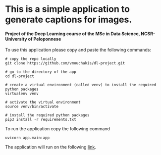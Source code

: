 # This is a simple application to generate captions for images.
#### Project of the Deep Learning course of the MSc in Data Science, NCSR-University of Peloponnese 

To use this application please copy and paste the following commands:
```
# copy the repo locally
git clone https://github.com/vmouchakis/dl-project.git

# go to the directory of the app
cd dl-project

# create a virtual environment (called venv) to install the required python packages
virtualenv venv

# activate the virtual environment
source venv/bin/activate

# install the required python packages
pip3 install -r requirements.txt
```

To run the application copy the following command
```
uvicorn app.main:app
```

The application will run on the following [link](http://localhost:8000/).